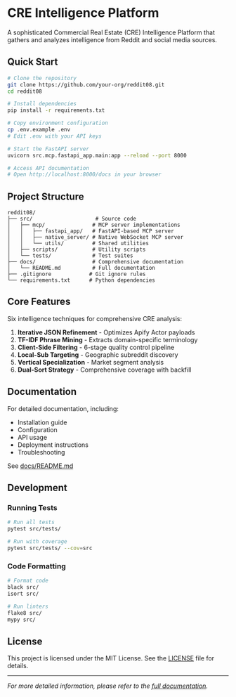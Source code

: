 # CRE Intelligence Platform

A sophisticated Commercial Real Estate (CRE) Intelligence Platform that gathers and analyzes intelligence from Reddit and social media sources.

## Quick Start

```bash
# Clone the repository
git clone https://github.com/your-org/reddit08.git
cd reddit08

# Install dependencies
pip install -r requirements.txt

# Copy environment configuration
cp .env.example .env
# Edit .env with your API keys

# Start the FastAPI server
uvicorn src.mcp.fastapi_app.main:app --reload --port 8000

# Access API documentation
# Open http://localhost:8000/docs in your browser
```

## Project Structure

```
reddit08/
├── src/                    # Source code
│   ├── mcp/               # MCP server implementations
│   │   ├── fastapi_app/   # FastAPI-based MCP server
│   │   ├── native_server/ # Native WebSocket MCP server
│   │   └── utils/         # Shared utilities
│   ├── scripts/           # Utility scripts
│   └── tests/             # Test suites
├── docs/                  # Comprehensive documentation
│   └── README.md          # Full documentation
├── .gitignore            # Git ignore rules
└── requirements.txt      # Python dependencies
```

## Core Features

Six intelligence techniques for comprehensive CRE analysis:

1. **Iterative JSON Refinement** - Optimizes Apify Actor payloads
2. **TF-IDF Phrase Mining** - Extracts domain-specific terminology
3. **Client-Side Filtering** - 6-stage quality control pipeline
4. **Local-Sub Targeting** - Geographic subreddit discovery
5. **Vertical Specialization** - Market segment analysis
6. **Dual-Sort Strategy** - Comprehensive coverage with backfill

## Documentation

For detailed documentation, including:
- Installation guide
- Configuration
- API usage
- Deployment instructions
- Troubleshooting

See [docs/README.md](./docs/README.md)

## Development

### Running Tests

```bash
# Run all tests
pytest src/tests/

# Run with coverage
pytest src/tests/ --cov=src
```

### Code Formatting

```bash
# Format code
black src/
isort src/

# Run linters
flake8 src/
mypy src/
```

## License

This project is licensed under the MIT License. See the [LICENSE](LICENSE) file for details.

---

*For more detailed information, please refer to the [full documentation](./docs/README.md).*

